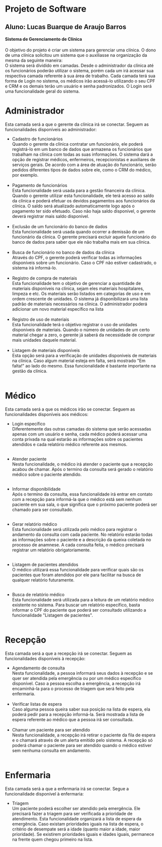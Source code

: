 # Projeto de Software
## Aluno: Lucas Buarque de Araujo Barros

#### Sistema de Gerenciamento de Clínica
   O objetivo do projeto é criar um sistema para gerenciar uma clínica. O dono de uma clínica solicitou um sistema que o auxiliasse na organização da mesma da seguinte maneira: </br>
   O sistema será dividido em camadas. Desde o administrador da clínica até os funcionários poderão utilizar o sistema, porém cada um irá acessar sua respectiva camada referente à sua área de trabalho. Cada camada terá sua forma de Login no sistema, os médicos irão acessá-lo utilizando o seu CPF e CRM e os demais terão um usuário e senha padronizados. O Login será uma funcionalidade geral do sistema.

# Administrador
   Esta camada será a que o gerente da clínica irá se conectar. Seguem as funcionalidades disponíveis ao administrador:
   * Cadastro de funcionários </br>
   Quando o gerente da clínica contratar um funcionário, ele poderá registrá-lo em um banco de dados que armazena os funcionários que trabalham na clínica com todas as suas informações. O sistema dará a opção de registrar médicos, enfermeiros, recepcionistas e auxiliares de serviços gerais. De acordo com a área de atuação do funcionário, serão pedidos diferentes tipos de dados sobre ele, como o CRM do médico, por exemplo. </br> </br>
   * Pagamento de funcionários </br>
   Esta funcionalidade será usada para a gestão financeira da clínica. Quando o gerente utilizar esta funcionalidade, ele terá acesso ao saldo da clínica e poderá efetuar os devidos pagamentos aos funcionários da clínica. O saldo será atualizado automaticamente logo após o pagamento ter sido efetuado. Caso não haja saldo disponível, o gerente deverá registrar mais saldo disponível. </br></br>
   * Exclusão de um funcionário do banco de dados </br>
   Esta funcionalidade será usada quando ocorrer a demissão de um funcionário da clinica. O gerente precisará excluir aquele funcionário do banco de dados para saber que ele não trabalha mais em sua clínica. </br></br>
   * Busca de funcionário no banco de dados da clínica </br>
   Através do CPF, o gerente poderá verificar todas as informações disponíveis sobre um funcionário. Caso o CPF não estiver cadastrado, o sistema irá informá-lo. </br></br>
   * Registro de compra de materiais </br>
   Esta funcionalidade tem o objetivo de gerenciar a quantidade de materiais disponíveis na clínica, sejam eles materiais hospitalares, limpeza e etc. Os materiais serão listados em categorias de uso e em ordem crescente de unidades. O sistema já disponibilizará uma lista padrão de materiais necessários na clínica. O administrador poderá adicionar um novo material específico na lista </br></br>
   * Registro de uso de materiais </br>
   Esta funcionalidade terá o objetivo registrar o uso de unidades disponíveis de materiais. Quando o número de unidades de um certo material chegar a zero, o gerente já saberá da necessidade de comprar mais unidades daquele material.</br></br>
   * Listagem de materiais disponíveis </br>
   Esta opção será para a verificação de unidades disponíveis de materiais na clínica. Caso algum material esteja em falta, será mostrado "Em falta!" ao lado do mesmo. Essa funcionalidade é bastante importante na gestão da clínica. </br></br>

# Médico
   Esta camada será a que os médicos irão se conectar. Seguem as funcionalidades disponíveis aos médicos: 
   * Login específico </br>
   Diferentemente das outras camadas do sistema que serão acessadas apenas com um usuário e senha, cada médico poderá acessar uma conta privada na qual estarão as informações sobre os pacientes atendidos e cada relatório médico referente aos mesmos. </br></br>
   
   * Atender paciente </br>
   Nesta funcionalidade, o médico irá atender o paciente que a recepção acabou de chamar. Após o termino da consulta será gerado o relatório médico sobre o paciente atendido. </br></br>
   * Informar disponibilidade </br>
   Após o termino da consulta, essa funcionalidade irá entrar em contato com a recepção para informá-la que o médico está sem nenhum paciente em sua sala, o que significa que o próximo paciente poderá ser chamado para ser consultado. </br></br>
   * Gerar relatório médico </br>
   Esta funcionalidade será utilizada pelo médico para registrar o andamento da consulta com cada paciente. No relatório estarão todas as informações sobre o paciente e a descrição da queixa coletada no processo de anamnese. A cada consulta feita, o médico precisará registrar um relatório obrigatoriamente. </br></br>
   * Listagem de pacientes atendidos </br>
   O médico utilizará essa funcionalidade para verificar quais são os pacientes que foram atendidos por ele para facilitar na busca de qualquer relatório futuramente.</br></br>
   * Busca de relatório médico </br>
   Esta funcionalidade será utilizada para a leitura de um relatório médico existente no sistema. Para buscar um relatório específico, basta informar o CPF do paciente que poderá ser consultado utilizando a funcionalidade "Listagem de pacientes".</br></br>

# Recepção
   Esta camada será a que a recepção irá se conectar. Seguem as funcionalidades disponíveis à recepção:
   * Agendamento de consulta</br>
   Nesta funcionalidade, a pessoa informará seus dados à recepção e se quer ser atendida pela emergência ou por um médico específico disponível. Caso a pessoa escolha a emergência, a recepção irá encaminhá-la para o processo de triagem que será feito pela enfermaria. </br></br>
   * Verificar listas de espera </br>
   Caso alguma pessoa queira saber sua posição na lista de espera, ela poderá pedir para a recepção informá-la. Será mostrada a lista de espera referente ao médico que a pessoa irá ser consultada. </br></br>
   * Chamar um paciente para ser atendido</br> 
   Nesta funcionalidade, a recepção irá retirar o paciente da fila de espera e o chamará através de um alerta emitido pelo sistema. A recepção só poderá chamar o paciente para ser atendido quando o médico estiver sem nenhuma consulta em andamento. </br></br>
# Enfermaria
   Esta camada será a que a enfermaria irá se conectar. Segue a funcionalidade disponível à enfermaria:
   * Triagem </br>
   Um paciente poderá escolher ser atendido pela emergência. Ele precisará fazer a triagem para ser verificada a prioridade de atendimento. Esta funcionalidade organizará a lista de espera da emergência. Caso existam prioridades iguais na lista de espera, o critério de desempate será a idade (quanto maior a idade, maior prioridade). Se existirem prioridades iguais e idades iguais, permanece na frente quem chegou primeiro na lista. </br></br>
  
 
